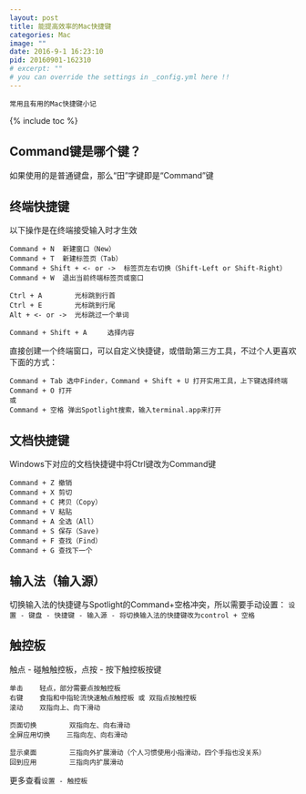 ```yaml
---
layout: post
title: 能提高效率的Mac快捷键
categories: Mac
image: ""
date: 2016-9-1 16:23:10
pid: 20160901-162310
# excerpt: ""
# you can override the settings in _config.yml here !!
---
```

`常用且有用的Mac快捷键小记`

{% include toc %}

## Command键是哪个键？
如果使用的是普通键盘，那么“田”字键即是“Command”键

## 终端快捷键
以下操作是在终端接受输入时才生效

    Command + N  新建窗口（New）
    Command + T  新建标签页（Tab）
    Command + Shift + <- or ->  标签页左右切换（Shift-Left or Shift-Right）
    Command + W  退出当前终端标签页或窗口
    
    Ctrl + A        光标跳到行首
    Ctrl + E        光标跳到行尾
    Alt + <- or ->  光标跳过一个单词
    
    Command + Shift + A     选择内容
    
直接创建一个终端窗口，可以自定义快捷键，或借助第三方工具，不过个人更喜欢下面的方式：

    Command + Tab 选中Finder，Command + Shift + U 打开实用工具，上下键选择终端 Command + O 打开
    或
    Command + 空格 弹出Spotlight搜索，输入terminal.app来打开

## 文档快捷键
Windows下对应的文档快捷键中将Ctrl键改为Command键
    
    Command + Z 撤销　
    Command + X 剪切　　
    Command + C 拷贝（Copy）　　
    Command + V 粘贴　　
    Command + A 全选（All）　　
    Command + S 保存（Save)　　
    Command + F 查找（Find）
    Command + G 查找下一个

## 输入法（输入源）
切换输入法的快捷键与Spotlight的Command+空格冲突，所以需要手动设置：
`设置 - 键盘 - 快捷键 - 输入源 - 将切换输入法的快捷键改为control + 空格`

## 触控板
触点 - 碰触触控板，点按 - 按下触控板按键

    单击    轻点，部分需要点按触控板
    右键    食指和中指轮流快速触点触控板 或 双指点按触控板
    滚动    双指向上、向下滑动
    
    页面切换        双指向左、向右滑动
    全屏应用切换    三指向左、向右滑动
    
    显示桌面        三指向外扩展滑动（个人习惯使用小指滑动，四个手指也没关系）
    回到应用        三指向内扩展滑动

更多查看`设置 - 触控板`
